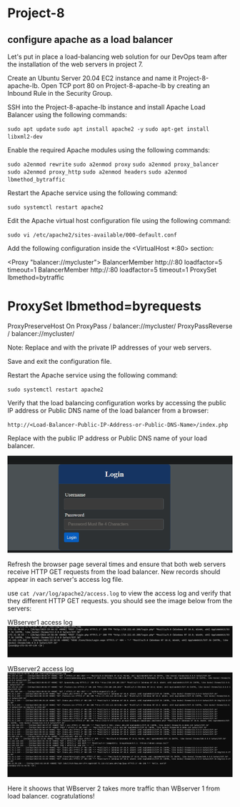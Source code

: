 # Project-8

##  configure apache as a load balancer
Let's put in place a load-balancing web solution for our DevOps team after the installation of the web servers in project 7.

Create an Ubuntu Server 20.04 EC2 instance and name it Project-8-apache-lb. Open TCP port 80 on Project-8-apache-lb by creating an Inbound Rule in the Security Group.

SSH into the Project-8-apache-lb instance and install Apache Load Balancer using the following commands:

`sudo apt update`
`sudo apt install apache2 -y`
`sudo apt-get install libxml2-dev`

Enable the required Apache modules using the following commands:

`sudo a2enmod rewrite`
`sudo a2enmod proxy`
`sudo a2enmod proxy_balancer`
`sudo a2enmod proxy_http`
`sudo a2enmod headers`
`sudo a2enmod lbmethod_bytraffic`

Restart the Apache service using the following command:

`sudo systemctl restart apache2`

Edit the Apache virtual host configuration file using the following command:

`sudo vi /etc/apache2/sites-available/000-default.conf`

Add the following configuration inside the <VirtualHost *:80> section:

<Proxy "balancer://mycluster">
  BalancerMember http://<WebServer1-Private-IP-Address>:80 loadfactor=5 timeout=1
  BalancerMember http://<WebServer2-Private-IP-Address>:80 loadfactor=5 timeout=1
  ProxySet lbmethod=bytraffic
  # ProxySet lbmethod=byrequests
</Proxy>
ProxyPreserveHost On
ProxyPass / balancer://mycluster/
ProxyPassReverse / balancer://mycluster/

Note: Replace <WebServer1-Private-IP-Address> and <WebServer2-Private-IP-Address> with the private IP addresses of your web servers.

Save and exit the configuration file.

Restart the Apache service using the following command:

`sudo systemctl restart apache2`

Verify that the load balancing configuration works by accessing the public IP address or Public DNS name of the load balancer from a browser:

`http://<Load-Balancer-Public-IP-Address-or-Public-DNS-Name>/index.php`

Replace <Load-Balancer-Public-IP-Address-or-Public-DNS-Name> with the public IP address or Public DNS name of your load balancer.

![mainpg](./images/Screenshot%202023-04-20%20150604.png)

Refresh the browser page several times and ensure that both web servers receive HTTP GET requests from the load balancer. New records should appear in each server's access log file.

use `cat /var/log/apache2/access.log` to view the access log and verify that they different HTTP GET requests. you should see the image below from the servers:

WBserver1 access log
![web1web2](./images/cat%20f%20access_log.png)  

WBserver2 access log
![web2](./images/wb2%20with%20higher%20files.png)

Here it shoows that WBserver 2 takes more traffic than WBserver 1 from load balancer. cogratulations!








